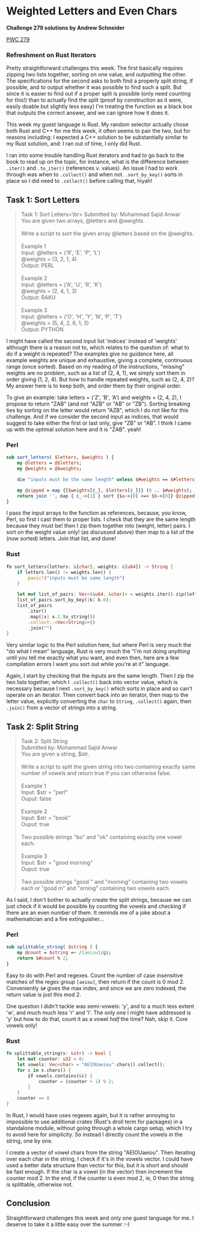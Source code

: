 # Weighted Letters and Even Chars

**Challenge 279 solutions by Andrew Schneider**

[PWC 279](https://theweeklychallenge.org/blog/perl-weekly-challenge-279/)

### Refreshment on Rust Iterators

Pretty straightforward challenges this week. The first basically requires zipping two lists together, sorting on one value, and outputting the other. The specifications for the second asks to both find a properly split string, if possible, and to output whether it was possible to find such a split. But since it is easier to find out if a proper split is possible (only need counting for this!) than to actually find the split (proof by construction as it were, easily doable but slightly less easy) I'm treating the function as a black box that outputs the correct answer, and we can ignore how it does it.

This week my guest language is Rust. My random selector actually chose both Rust and C++ for me this week, it often seems to pair the two, but for reasons including: I expected a C++ solution to be substantially similar to my Rust solution, and: I ran out of time, I only did Rust.

I ran into some trouble handling Rust iterators and had to go back to the book to read up on the topic, for instance, what is the difference between `.iter()` and `.to_iter()` (references v. values). An issue I had to work through was when to `.collect()` and when not. `.sort_by_key()` sorts in place so I did need to `.collect()` before calling that, hiyah!

## Task 1: Sort Letters

> Task 1: Sort Letters<\br>
> Submitted by: Mohammad Sajid Anwar</br>
> You are given two arrays, @letters and @weights.</br>
> </br>
> Write a script to sort the given array @letters based on the @weights.</br>
> </br>
> Example 1</br>
> Input: @letters = ('R', 'E', 'P', 'L')</br>
>        @weights = (3, 2, 1, 4)</br>
> Output: PERL</br>
> </br>
> Example 2</br>
> Input: @letters = ('A', 'U', 'R', 'K')</br>
>        @weights = (2, 4, 1, 3)</br>
> Output: RAKU</br>
> </br>
> Example 3</br>
> Input: @letters = ('O', 'H', 'Y', 'N', 'P', 'T')</br>
>        @weights = (5, 4, 2, 6, 1, 3)</br>
> Output: PYTHON</br>

I might have called the second input list 'indices' instead of 'weights' although there is a reason not to, which relates to the question of: what to do if a weight is repeated? The examples give no guidance here, all example weights are unique and exhaustive, giving a complete, continuous range (once sorted). Based on my reading of the instructions, "missing" weights are no problem, such as a list of (2, 4, 1), we simply sort them in order giving (1, 2, 4). But how to handle repeated weights, such as (2, 4, 2)? My answer here is to keep both, and order them by their original order. 

To give an example: take letters = ('Z', 'B', 'A') and weights = (2, 4, 2), I propose to return "ZAB" (and not "AZB" or "AB" or "ZB"). Sorting breaking ties by sorting on the letter would return "AZB", which I do not like for this challenge. And if we consider the second input as indices, that would suggest to take either the first or last only, give "ZB" or "AB". I think I came up with the optimal solution here and it is "ZAB". yeah!

### Perl


```perl
sub sort_letters( $letters, $weights ) {
    my @letters = @$letters;
    my @weights = @$weights;

    die "inputs must be the same length" unless $#weights == $#letters;

    my @zipped = map {[$weights[$_], $letters[$_]]} (0 .. $#weights);
    return join '', map { $_->[1] } sort {$a->[0] <=> $b->[0]} @zipped;
}
```

I pass the input arrays to the function as references, because, you know, Perl, so first I cast them to proper lists. I check that they are the same length because they must be! then I zip them together into (weight, letter) pairs. I sort on the weight value only! (as discussed above) then map to a list of the (now sorted) letters. Join that list, and done!

### Rust

```rust
fn sort_letters(letters: &[char], weights: &[u64]) -> String {
    if letters.len() != weights.len() {
        panic!("inputs must be same length")
    }

    let mut list_of_pairs: Vec<(&u64, &char)> = weights.iter().zip(letters.iter()).collect();
    list_of_pairs.sort_by_key(|k| k.0);
    list_of_pairs
        .iter()
        .map(|x| x.1.to_string())
        .collect::<Vec<String>>()
        .join("")
}
```

Very similar logic to the Perl solution here, but where Perl is very much the "do what I mean" language, Rust is very much the "I'm not doing *anything* until you tell me exactly what you want, and even then, here are a few compilation errors I want you sort out while you're at it" language. 

Again, I start by checking that the inputs are the same length. Then I zip the two lists together, which I `.collect()` back into vector value, which is necessary because I next `.sort_by_key()` which sorts in place and so can't operate on an iterator. Then convert back into an iterator, then map to the letter value, explicitly converting the `char` to `String`, `.collect()` again, then `.join()` from a vector of strings into a string.

## Task 2: Split String

> Task 2: Split String</br>
> Submitted by: Mohammad Sajid Anwar</br>
> You are given a string, $str.</br>
> </br>
> Write a script to split the given string into two containing exactly same number of vowels and return true if you can otherwise false.</br>
> </br>
> Example 1</br>
> Input: $str = "perl"</br>
> Ouput: false</br>
> </br>
> Example 2</br>
> Input: $str = "book"</br>
> Ouput: true</br>
> </br>
> Two possible strings "bo" and "ok" containing exactly one vowel each.</br>
> </br>
> Example 3</br>
> Input: $str = "good morning"</br>
> Ouput: true</br>
> </br>
> Two possible strings "good " and "morning" containing two vowels each or "good m" and "orning" containing two vowels each.</br>
> 

As I said, I don't bother to actually create the split strings, because we can just check if it would be possible by counting the vowels and checking if there are an even number of them. It reminds me of a joke about a mathematician and a fire extinguisher...

### Perl

```perl
sub splittable_string( $string ) {
    my @count = $string =~ /[aeiou]/gi;
    return $#count % 2;
}
```

Easy to do with Perl and regexes. Count the number of case insensitive matches of the regex group `[aeiou]`, then return if the count is 0 mod 2. Conveniently `$#` gives the max index, and since we are zero indexed, the return value is just this mod 2.

One question I didn't tackle was semi-vowels: 'y', and to a much less extent 'w', and much much less 'r' and 'l'. The only one I might have addressed is 'y' but how to do that, count it as a vowel *half* the time? Nah, skip it. Core vowels only!

### Rust

```rust
fn splittable_string(s: &str) -> bool {
    let mut counter: u32 = 0;
    let vowels: Vec<char> = "AEIOUaeiou".chars().collect();
    for c in s.chars() {
        if vowels.contains(&c) {
            counter = (counter + 1) % 2;
        }
    }
    counter == 0
}
```

In Rust, I would have uses regexes again, but it is rather annoying to impossible to use additional crates (Rust's droll term for packages) in a standalone module, without going through a whole cargo setup, which I try to avoid here for simplicity. So instead I directly count the vowels in the string, one by one.

I create a vector of vowel chars from the string "AEIOUaeiou". Then iterating over each char in the string, I check if it's in the vowels vector. I could have used a better data structure than vector for this, but it is short and should be fast enough. If the char is a vowel (in the vector) then increment the counter mod 2. In the end, if the counter is even mod 2, ie, 0 then the string is splittable, otherwise not.

## Conclusion

Straightforward challenges this week and only one guest language for me. I deserve to take it a little easy over the summer :-)
